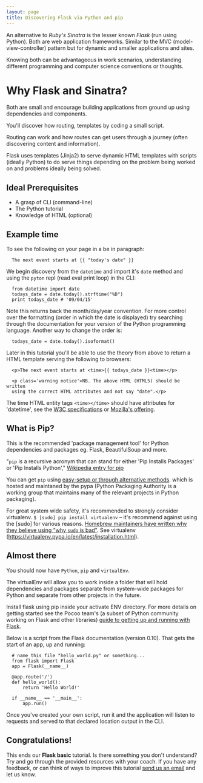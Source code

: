 ```yaml
---
layout: page
title: Discovering Flask via Python and pip
---
```


An alternative to *Ruby's Sinatra* is the lesser known *Flask* (run using Python).
Both are web application frameworks. Similar to the MVC (model-view-controller)
pattern but for dynamic and smaller applications and sites.

Knowing both can be advantageous in work scenarios, understanding
different programming and computer science conventions or thoughts.

# Why Flask and Sinatra?
Both are small and encourage building applications from ground up using
dependencies and components.

You'll discover how routing, templates by coding a small script.

Routing can work and how routes can get users through
a journey (often discovering content and information).

Flask uses templates (Jinja2) to serve dynamic HTML templates with scripts
(ideally Python) to do serve things depending on the problem being worked on and
problems ideally being solved.

## Ideal Prerequisites
* A grasp of CLI (command-line)
* The Python tutorial
* Knowledge of HTML (optional)

## Example time
To see the following on your page in a be in paragraph:

      The next event starts at {{ "today's date" }}

We begin discovery from the `datetime` and import it's `date` method and using
the `pyton` repl (read eval print loop) in the CLI:

      from datetime import date
      todays_date = date.today().strftime("%D")
      print todays_date # '09/04/15'

Note this returns back the month/day/year convention. For more control over
the formatting (order in which the date is displayed) try searching through
the documentation for your version of the Python programming language.
Another way to change the order is:

      todays_date = date.today().isoformat()

Later in this tutorial you'll be able to use the theory from above to return
a HTML template serving the following to browsers:

      <p>The next event starts at <time>{{ todays_date }}<time></p>

      <p class='warning notice'>NB. The above HTML (HTML5) should be written
      using the correct HTML attributes and not say "date".</p>

The time HTML entity tags `<time></time>` should have attributes for 'datetime',
see the
[W3C specifications](https://www.w3.org/wiki/HTML/Elements/time) or
[Mozilla's offering](https://developer.mozilla.org/en-US/docs/Web/HTML/Element/time).

## What is Pip?
This is the recommended 'package management tool' for Python dependencies and
packages eg. Flask, BeautifulSoup and more.

"`pip` is a recursive acronym that can stand for either 'Pip Installs Packages'
or 'Pip Installs Python',"
[Wikipedia entry for pip](https://en.wikipedia.org/wiki/Pip_(package_manager))

You can get `pip` using [easy-setup or through alternative methods](https://pip.pypa.io/en/stable/installing.html).
which is hosted and maintaned by the pypa (Python Packaging Authority is a
working group that maintains many of the relevant projects in Python packaging).

For great system wide safety, it's recommended to strongly consider virtualenv.
`$ [sudo] pip install virtualenv` – it's recommend against using the [sudo] for
various reasons. [Homebrew maintainers have written why they believe using
"why `sudo` is bad"](https://github.com/Homebrew/homebrew/blob/master/share/doc/homebrew/FAQ.md#user-content-why-does-homebrew-say-sudo-is-bad-).
See virtualenv (https://virtualenv.pypa.io/en/latest/installation.html).

## Almost there
You should now have `Python`, `pip` and `virtualEnv`.

The virtualEnv will allow you to work inside a folder that will hold
dependencies and packages separate from system-wide packages for Python and
separate from other projects in the future.

Install flask using pip inside your activate ENV directory. For more details on
getting started see the Pocoo team's (a subset of Python community working on
Flask and other libraries) [guide to getting up and running
with Flask](http://flask.pocoo.org/docs/quickstart/#quickstart).

Below is a script from the Flask documentation (version 0.10). That gets
the start of an app, up and running:

      # name this file "hello_world.py" or something...
      from flask import Flask
      app = Flask(__name__)

      @app.route('/')
      def hello_world():
          return 'Hello World!'

      if __name__ == '__main__':
          app.run()

Once you've created your own script, run it and the application will listen to
requests and served to that declared location output in the CLI.

## Congratulations!
This ends our **Flask basic** tutorial. Is there something you don't understand?
Try and go through the provided resources with your coach. If you have any
feedback, or can think of ways to improve this tutorial
[send us an email](mailto:feedback@codebar.io) and let us know.

